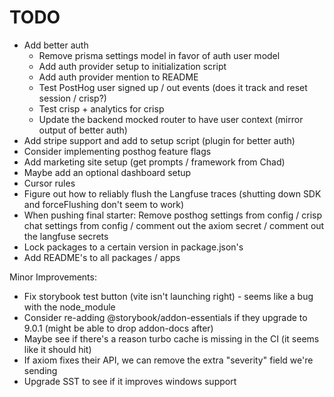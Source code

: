 # TODO

- Add better auth
  - Remove prisma settings model in favor of auth user model
  - Add auth provider setup to initialization script
  - Add auth provider mention to README
  - Test PostHog user signed up / out events (does it track and reset session / crisp?)
  - Test crisp + analytics for crisp
  - Update the backend mocked router to have user context (mirror output of better auth)
- Add stripe support and add to setup script (plugin for better auth)
- Consider implementing posthog feature flags
- Add marketing site setup (get prompts / framework from Chad)
- Maybe add an optional dashboard setup
- Cursor rules
- Figure out how to reliably flush the Langfuse traces (shutting down SDK and forceFlushing don't seem to work)
- When pushing final starter: Remove posthog settings from config / crisp chat settings from config / comment out the axiom secret / comment out the langfuse secrets
- Lock packages to a certain version in package.json's
- Add README's to all packages / apps

Minor Improvements:

- Fix storybook test button (vite isn't launching right) - seems like a bug with the node_module
- Consider re-adding @storybook/addon-essentials if they upgrade to 9.0.1 (might be able to drop addon-docs after)
- Maybe see if there's a reason turbo cache is missing in the CI (it seems like it should hit)
- If axiom fixes their API, we can remove the extra "severity" field we're sending
- Upgrade SST to see if it improves windows support
